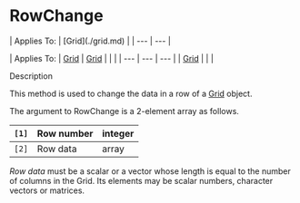 




<h1 class="heading"><span class="name">RowChange</span></h1>
| Applies To: | [Grid](./grid.md) |
| --- | ---  |

| Applies To: | [Grid](./grid.md) | [Grid](./grid.md) |  |  |
| --- | --- | ---  |
| [Grid](./grid.md) |  |  |


Description


This method is used to change the data in a row of a [Grid](./grid.md) object.


The argument to RowChange is a 2-element array as follows.

| `[1]` | Row number | integer |
| --- | --- | ---  |
| `[2]` | Row data | array |


*Row data* must be a scalar or a vector whose length is equal to the number of columns in the Grid. Its elements may be scalar numbers, character vectors or matrices.



